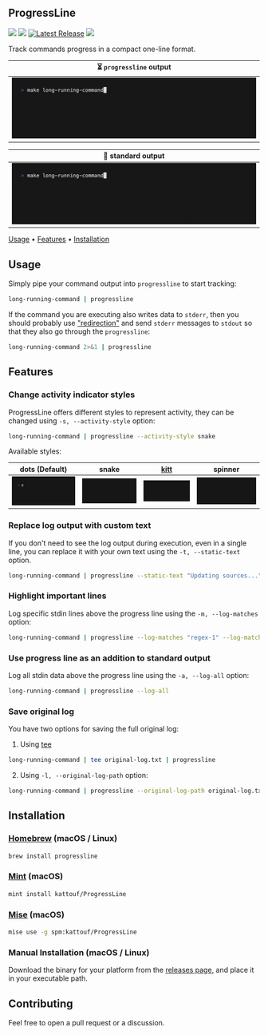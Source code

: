 ## ProgressLine

![](https://img.shields.io/badge/Platform-macOS-6464aa)
![](https://img.shields.io/badge/Platform-Linux-6464aa)
[![Latest Release](https://img.shields.io/github/release/kattouf/ProgressLine.svg)](https://github.com/kattouf/ProgressLine/releases/latest)
![](https://github.com/kattouf/ProgressLine/actions/workflows/checks.yml/badge.svg?branch=main)

Track commands progress in a compact one-line format.

| ⏳ `progressline` output |
|:--:|
| ![](./.github/progressline_output.gif) |

| 📝 standard output |
|:--:|
| ![](./.github/standard_output.gif) |

[Usage](#usage) • [Features](#features) • [Installation](#installation)

## Usage

Simply pipe your command output into `progressline` to start tracking:

```sh
long-running-command | progressline
```

If the command you are executing also writes data to `stderr`, then you should probably use ["redirection"](https://www.gnu.org/software/bash/manual/html_node/Redirections.html) and send `stderr` messages to `stdout` so that they also go through the `progressline`:

``` sh
long-running-command 2>&1 | progressline
```

## Features

### Change activity indicator styles

ProgressLine offers different styles to represent activity, they can be changed using `-s, --activity-style` option:

``` sh
long-running-command | progressline --activity-style snake
```

Available styles:

| dots (Default) | snake | [kitt](https://en.wikipedia.org/wiki/KITT) | spinner |
|:--:|:--:|:--:|:--:|
| ![](./.github/activity_style_dots.gif) | ![](./.github/activity_style_snake.gif) | ![](./.github/activity_style_kitt.gif) | ![](./.github/activity_style_spinner.gif) |

### Replace log output with custom text

If you don't need to see the log output during execution, even in a single line, you can replace it with your own text using the `-t, --static-text` option.

``` sh
long-running-command | progressline --static-text "Updating sources..."
```

### Highlight important lines

Log specific stdin lines above the progress line using the `-m, --log-matches` option:

``` sh
long-running-command | progressline --log-matches "regex-1" --log-matches "regex-2"
```

### Use progress line as an addition to standard output

Log all stdin data above the progress line using the `-a, --log-all` option:

```sh
long-running-command | progressline --log-all
```

### Save original log

You have two options for saving the full original log:

1. Using [tee](https://en.wikipedia.org/wiki/Tee_(command))

``` sh
long-running-command | tee original-log.txt | progressline
```

2. Using `-l, --original-log-path` option:

``` sh
long-running-command | progressline --original-log-path original-log.txt
```

## Installation

### [Homebrew](https://brew.sh) (macOS / Linux)

``` sh
brew install progressline
```

</details>

### [Mint](https://github.com/yonaskolb/Mint) (macOS)

``` sh
mint install kattouf/ProgressLine
```

### [Mise](https://mise.jdx.dev) (macOS)

``` sh
mise use -g spm:kattouf/ProgressLine
```

### Manual Installation (macOS / Linux)

Download the binary for your platform from the [releases page](https://github.com/kattouf/ProgressLine/releases), and place it in your executable path.

## Contributing

Feel free to open a pull request or a discussion.

